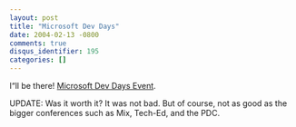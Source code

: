 ```yaml
---
layout: post
title: "Microsoft Dev Days"
date: 2004-02-13 -0800
comments: true
disqus_identifier: 195
categories: []
---
```

I“ll be there! [Microsoft Dev Days
Event](http://msdn.microsoft.com/events/devdays "Microsoft Dev Days Event").

UPDATE: Was it worth it? It was not bad. But of course, not as good as
the bigger conferences such as Mix, Tech-Ed, and the PDC.

